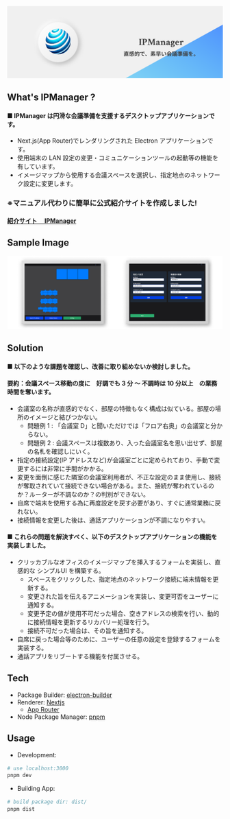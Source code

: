 ![header](/docs/img/header.png)

## What's IPManager ?

#### ■ IPManager は円滑な会議準備を支援するデスクトップアプリケーションです。

- Next.js(App Router)でレンダリングされた Electron アプリケーションです。
- 使用端末の LAN 設定の変更・コミュニケーションツールの起動等の機能を有しています。
- イメージマップから使用する会議スペースを選択し、指定地点のネットワーク設定に変更します。

### ※マニュアル代わりに簡単に公式紹介サイトを作成しました!

#### [紹介サイト　 IPManager](https://ipmanager-website.vercel.app/)


## Sample Image
![SampleView](/docs/img/handleimage.png)

## Solution

#### ■ 以下のような課題を確認し、改善に取り組めないか検討しました。

#### 要約：会議スペース移動の度に　好調でも 3 分 ～ 不調時は 10 分以上　の業務時間を奪います。
- 会議室の名称が直感的でなく、部屋の特徴もなく構成は似ている。部屋の場所のイメージと結びつかない。
  - 問題例 1 : 「会議室 D」と聞いただけでは「フロア右奥」の会議室と分からない。
  - 問題例 2 : 会議スペースは複数あり、入った会議室名を思い出せず、部屋の名札を確認しにいく。
- 指定の接続設定(IP アドレスなど)が会議室ごとに定められており、手動で変更するには非常に手間がかかる。
- 変更を面倒に感じた隣室の会議室利用者が、不正な設定のまま使用し、接続が奪取されていて接続できない場合がある。また、接続が奪われているのか？ルーターが不調なのか？の判別ができない。
- 自席で端末を使用する為に再度設定を戻す必要があり、すぐに通常業務に戻れない。
- 接続情報を変更した後は、通話アプリケーションが不調になりやすい。


#### ■ これらの問題を解決すべく、以下のデスクトップアプリケーションの機能を実装しました。

- クリッカブルなオフィスのイメージマップを挿入するフォームを実装し、直感的な シンプルUI を構築する。
  - スペースをクリックした、指定地点のネットワーク接続に端末情報を更新する。
  - 変更された旨を伝えるアニメーションを実装し、変更可否をユーザーに通知する。
  - 変更予定の値が使用不可だった場合、空きアドレスの検索を行い、動的に接続情報を更新するリカバリー処理を行う。
  - 接続不可だった場合は、その旨を通知する。
- 自席に戻った場合等のために、ユーザーの任意の設定を登録するフォームを実装する。
- 通話アプリをリブートする機能を付属させる。

## Tech

- Package Builder: [electron-builder](https://github.com/electron-userland/electron-builder)
- Renderer: [Nextjs](https://nextjs.org/)
  - [App Router](https://nextjs.org/docs/app)
- Node Package Manager: [pnpm](https://pnpm.io/)

## Usage

- Development:

```bash
# use localhost:3000
pnpm dev

```

- Building App:

```bash
# build package dir: dist/
pnpm dist
```
